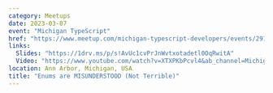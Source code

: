 ```yaml
---
category: Meetups
date: 2023-03-07
event: "Michigan TypeScript"
href: "https://www.meetup.com/michigan-typescript-developers/events/291207877"
links:
  Slides: "https://1drv.ms/p/s!AvUc1cvPrJnWvtxotadetl0OqRwitA"
  Video: "https://www.youtube.com/watch?v=XTXPKbPcvl4&ab_channel=MichiganTypeScript"
location: Ann Arbor, Michigan, USA
title: "Enums are MISUNDERSTOOD (Not Terrible)"
---
```

